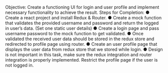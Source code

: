 Objective:
Create a functioning UI for login and user profile and implement necessary functionality
to achieve the result.
Steps for Completion:
● Create a react project and install Redux &amp; Router.
● Create a mock function that validates the provided username and password and
return the logged in user’s data. (Set one static user details)
● Create a login page and pass username password to the mock function to get
validated.
● Once validated the received user data should be stored in the redux store and
redirected to profile page using router.
● Create an user profile page that displays the user data from redux store that we
stored while login.
● Design is not important in this task, make sure the redux integration and router
integration is properly implemented. Restrict the profile page if the user is not
logged in.
